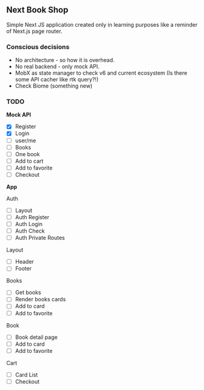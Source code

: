 ## Next Book Shop

Simple Next JS application created only in learning purposes like a reminder of Next.js page router.

### Сonscious decisions

- No architecture - so how it is overhead.
- No real backend - only mock API. 
- MobX as state manager to check v6 and current ecosystem (Is there some API cacher like rtk query?!)
- Check Biome (something new)

### TODO

**Mock API**

- [X]  Register
- [X]  Login
- [ ]  user/me
- [ ]  Books
- [ ]  One book
- [ ]  Add to cart
- [ ]  Add to favorite
- [ ]  Checkout

**App**

Auth

- [ ]  Layout
- [ ]  Auth Register
- [ ]  Auth Login
- [ ]  Auth Check
- [ ]  Auth Private Routes

Layout

- [ ]  Header
- [ ]  Footer

Books 

- [ ]  Get books
- [ ]  Render books cards
- [ ]  Add to card
- [ ]  Add to favorite

Book 

- [ ]  Book detail page
- [ ]  Add to card
- [ ]  Add to favorite

Cart

- [ ]  Card List
- [ ]  Checkout